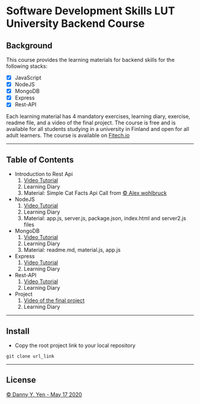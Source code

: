 # **Software Development Skills LUT University Backend Course**

## **Background**
This course provides the learning materials for backend skills for the following stacks:
- [x] JavaScript 
- [x]  NodeJS
- [x]  MongoDB
- [x]  Express
- [x]  Rest-API

Each learning material has 4 mandatory exercises, learning diary, exercise, readme file, and a video of the final project. 
The course is free and is available for all students studying in a university in Finland and open for all adult learners.
The course is available on [Fitech.io](https://fitech.io/en/) 
___

## Table of Contents

- Introduction to Rest Api 
    1. [Video Tutorial](https://www.youtube.com/watch?v=7YcW25PHnAA) 
    2. Learning Diary
    3. Material: Simple Cat Facts Api Call from [ © Alex wohlbruck](https://cat-fact.herokuapp.com)
- NodeJS
    1. [Video Tutorial](https://www.youtube.com/watch?v=7YcW25PHnAA)
    2. Learning Diary
    3. Material: app.js, server.js, package.json, index.html and server2.js files 
- MongoDB
    1. [Video Tutorial](https://www.youtube.com/watch?v=-56x56UppqQ&t=226s)
    2. Learning Diary
    3. Material: readme.md, material.js, app.js
- Express
    1. [Video Tutorial]()
    2. Learning Diary
- Rest-API
    1. [Video Tutorial]()
    2. Learning Diary
- Project
    1. [Video of the final project]()
    2. Learning Diary
___
## **Install**
- Copy the root project link to your local repository 
```
git clone url_link 

```

___
## License

[© Danny Y. Yen - May 17 2020](../LICENSE)